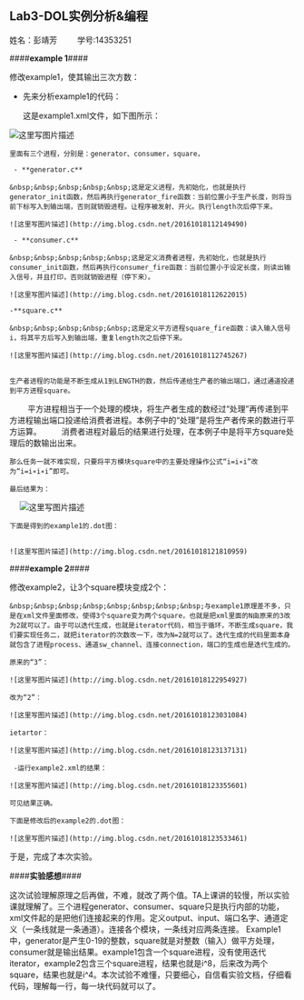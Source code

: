 ## Lab3-DOL实例分析&编程 ##

姓名：彭靖芳 &nbsp;&nbsp;&nbsp;&nbsp;&nbsp;&nbsp;&nbsp;&nbsp;学号:14353251

####**example 1**####

修改example1，使其输出三次方数：

 - 先来分析example1的代码：

	这是example1.xml文件，如下图所示：
	
 ![这里写图片描述](http://img.blog.csdn.net/20161018111033328)

	里面有三个进程，分别是：generator、consumer，square，
	
	 - **generator.c**
	
	&nbsp;&nbsp;&nbsp;&nbsp;&nbsp;这是定义进程，先初始化，也就是执行generator_init函数，然后再执行generator_fire函数：当前位置小于生产长度，则将当前下标写入到输出端，否则就销毁进程。让程序被发射、开火。执行length次后停下来。
	
	![这里写图片描述](http://img.blog.csdn.net/20161018112149490)

	 - **consumer.c**
	
	&nbsp;&nbsp;&nbsp;&nbsp;&nbsp;这是定义消费者进程，先初始化，也就是执行consumer_init函数，然后再执行consumer_fire函数：当前位置小于设定长度，则读出输入信号，并且打印，否则就销毁进程（停下来）。
	
	![这里写图片描述](http://img.blog.csdn.net/20161018112622015)

	-**square.c**
	
	&nbsp;&nbsp;&nbsp;&nbsp;&nbsp;这是定义平方进程square_fire函数：读入输入信号i，将其平方后写入到输出端，重复length次之后停下来。
	
	![这里写图片描述](http://img.blog.csdn.net/20161018112745267)
		

	生产者进程的功能是不断生成从1到LENGTH的数，然后传递给生产者的输出端口，通过通道投递到平方进程square。 
　　
	平方进程相当于一个处理的模块，将生产者生成的数经过“处理”再传递到平方进程输出端口投递给消费者进程。本例子中的“处理”是将生产者传来的数进行平方运算。 
　　
	消费者进程对最后的结果进行处理，在本例子中是将平方square处理后的数输出出来。 
	
	那么任务一就不难实现，只要将平方模块square中的主要处理操作公式“i=i∗i”改为“i=i∗i∗i”即可。

	最后结果为： 
	
　
	![这里写图片描述](http://img.blog.csdn.net/20161018121606988)


	
	下面是得到的example1的.dot图：
	
	
	![这里写图片描述](http://img.blog.csdn.net/20161018121810959)


####**example 2**####

修改example2，让3个square模块变成2个：

	
	&nbsp;&nbsp;&nbsp;&nbsp;&nbsp;&nbsp;&nbsp;&nbsp;与example1原理差不多，只是在xml文件里面修改，使得3个square变为两个square，也就是把xml里面的N由原来的3改为2就可以了。由于可以迭代生成，也就是iterator代码，相当于循环，不断生成square，我们要实现任务二，就把iterator的次数改一下，改为N=2就可以了。迭代生成的代码里面本身就包含了进程process、通道sw_channel、连接connection，端口的生成也是迭代生成的。
		
	原来的“3”：

	![这里写图片描述](http://img.blog.csdn.net/20161018122954927)
	
	改为“2”：

	![这里写图片描述](http://img.blog.csdn.net/20161018123031084)

	ietartor：

	![这里写图片描述](http://img.blog.csdn.net/20161018123137131)

	 -运行example2.xml的结果：
 
	![这里写图片描述](http://img.blog.csdn.net/20161018123355601)

	可见结果正确。

	下面是修改后的example2的.dot图：

	![这里写图片描述](http://img.blog.csdn.net/20161018123533461)


于是，完成了本次实验。


####**实验感想**####

这次试验理解原理之后再做，不难，就改了两个值。TA上课讲的较慢，所以实验课就理解了。三个进程generator、consumer、square只是执行内部的功能，xml文件起的是把他们连接起来的作用。定义output、input、端口名字、通道定义（一条线就是一条通道）。连接各个模块，一条线对应两条连接。
Example1中，generator是产生0-19的整数，square就是对整数（输入）做平方处理，consumer就是输出结果。example1包含一个square进程，没有使用迭代iterator，example2包含三个square进程，结果也就是i^8，后来改为两个square，结果也就是i^4。本次试验不难懂，只要细心，自信看实验文档，仔细看代码，理解每一行，每一块代码就可以了。




